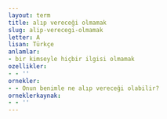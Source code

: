 ```yaml
---
layout: term
title: alıp vereceği olmamak
slug: alip-verecegi-olmamak
letter: A
lisan: Türkçe
anlamlar:
- bir kimseyle hiçbir ilgisi olmamak
ozellikler:
- - ''
ornekler:
- - Onun benimle ne alıp vereceği olabilir?
orneklerkaynak:
- - ''
---
```

